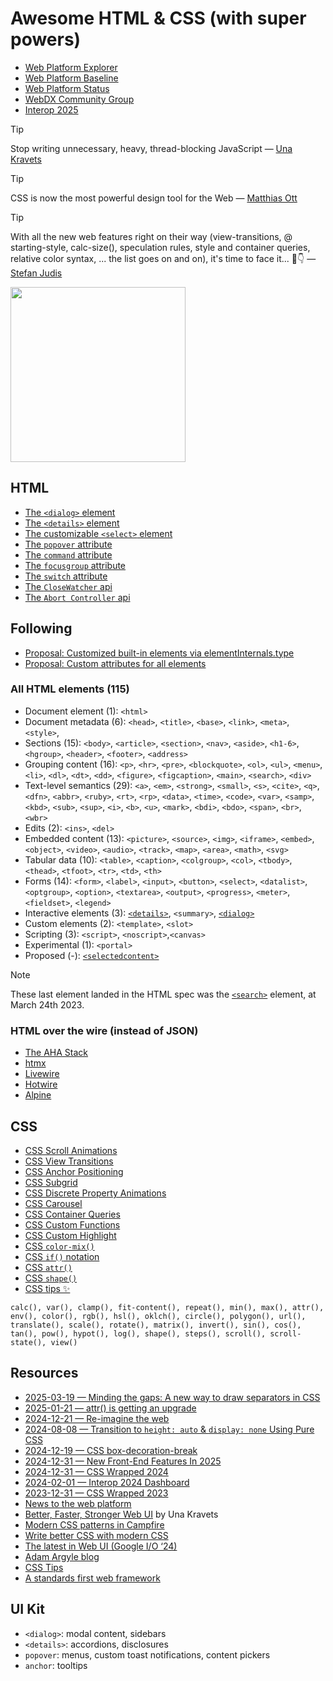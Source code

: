 # Awesome HTML & CSS (with super powers)

- [Web Platform Explorer](https://web-platform-dx.github.io/web-features-explorer/)
- [Web Platform Baseline](https://web.dev/baseline)
- [Web Platform Status](https://webstatus.dev/)
- [WebDX Community Group](https://web-platform-dx.github.io/web-features/webdx-cg/)
- [Interop 2025](https://webkit.org/blog/16458/announcing-interop-2025/)

> [!TIP]
> Stop writing unnecessary, heavy, thread-blocking JavaScript — [Una Kravets](https://una.github.io/better-faster-stronger-web-ui/)

> [!TIP]
> CSS is now the most powerful design tool for the Web — [Matthias Ott](https://youtu.be/su6WA0kUUJE?t=340)

> [!TIP]
> With all the new web features right on their way (view-transitions, @​starting-style, calc-size(), speculation rules, style and container queries, relative color syntax, ... the list goes on and on), it's time to face it... 🫣👇 — <a href="https://x.com/stefanjudis/status/1801176094243991995">Stefan Judis</a> <p><img src="https://pbs.twimg.com/media/GP8PXZBXsAAnFP_?format=jpg&name=large" height="280"/></p>

## HTML

- [The `<dialog>` element](./resources/html-dialog-element.md)
- [The `<details>` element](./resources/html-details-element.md)
- [The customizable `<select>` element](./resources/html-customizable-select-element.md)
- [The `popover` attribute](./resources/html-popover-attribute.md)
- [The `command` attribute](./resources/html-invoker-commands-api.md)
- [The `focusgroup` attribute](./resources/html-focusgroup-attribute.md)
- [The `switch` attribute](./resources/html-switch-attribute.md)
- [The `CloseWatcher` api](./resources/html-closewatcher-api.md)
- [The `Abort Controller` api](./resources/html-abort-controller.md)

## Following

- [Proposal: Customized built-in elements via elementInternals.type](https://github.com/whatwg/html/issues/11061)
- [Proposal: Custom attributes for all elements](https://github.com/WICG/webcomponents/issues/1029)

### All HTML elements (115)

- Document element (1): `<html>`
- Document metadata (6): `<head>`, `<title>`, `<base>`, `<link>`, `<meta>`, `<style>`,
- Sections (15): `<body>`, `<article>`, `<section>`, `<nav>`, `<aside>`, `<h1-6>`, `<hgroup>`, `<header>`, `<footer>`, `<address>`
- Grouping content (16): `<p>`, `<hr>`, `<pre>`, `<blockquote>`, `<ol>`, `<ul>`, `<menu>`, `<li>`, `<dl>`, `<dt>`, `<dd>`, `<figure>`, `<figcaption>`, `<main>`, `<search>`, `<div>`
- Text-level semantics (29): `<a>`, `<em>`, `<strong>`, `<small>`, `<s>`, `<cite>`, `<q>`, `<dfn>`, `<abbr>`, `<ruby>`, `<rt>`, `<rp>`, `<data>`, `<time>`, `<code>`, `<var>`, `<samp>`, `<kbd>`, `<sub>`, `<sup>`, `<i>`, `<b>`, `<u>`, `<mark>`, `<bdi>`, `<bdo>`, `<span>`, `<br>`, `<wbr>`
- Edits (2): `<ins>`, `<del>`
- Embedded content (13): `<picture>`, `<source>`, `<img>`, `<iframe>`, `<embed>`, `<object>`, `<video>`, `<audio>`, `<track>`, `<map>`, `<area>`, `<math>`, `<svg>`
- Tabular data (10): `<table>`, `<caption>`, `<colgroup>`, `<col>`, `<tbody>`, `<thead>`, `<tfoot>`, `<tr>`, `<td>`, `<th>`
- Forms (14): `<form>`, `<label>`, `<input>`, `<button>`, `<select>`, `<datalist>`, `<optgroup>`, `<option>`, `<textarea>`, `<output>`, `<progress>`, `<meter>`, `<fieldset>`, `<legend>`
- Interactive elements (3): [`<details>`](https://html.spec.whatwg.org/multipage/interactive-elements.html#the-details-element), `<summary>`, [`<dialog>`](https://html.spec.whatwg.org/multipage/interactive-elements.html#the-dialog-element)
- Custom elements (2): `<template>`, `<slot>`
- Scripting (3): `<script>`, `<noscript>`,`<canvas>`
- Experimental (1): `<portal>`
- Proposed (-): [`<selectedcontent>`](https://una.im/select-updates/)

> [!NOTE]
> These last element landed in the HTML spec was the [`<search>`](https://www.scottohara.me/blog/2023/03/24/search-element.html) element, at March 24th 2023.


### HTML over the wire (instead of JSON)

- [The AHA Stack](https://ahastack.dev/)
- [htmx](https://htmx.org/)
- [Livewire](https://livewire.laravel.com/)
- [Hotwire](https://hotwired.dev/)
- [Alpine](https://github.com/alpinejs/alpine)


## CSS

- [CSS Scroll Animations](./resources/css-scroll-animations.md)
- [CSS View Transitions](./resources/css-views-transitions.md)
- [CSS Anchor Positioning](./resources/css-anchor-positioning.md)
- [CSS Subgrid](./resources/css-subgrid.md)
- [CSS Discrete Property Animations](./resources/css-discrete-property-animations.md)
- [CSS Carousel](./resources/css-carousel.md)
- [CSS Container Queries](./resources/css-container-queries.md)
- [CSS Custom Functions](./resources/css-custom-functions.md)
- [CSS Custom Highlight](./resources/css-custom-highlight.md)
- [CSS `color-mix()`](./resources/css-color-mix.md)
- [CSS `if()` notation](./resources/css-if-notation.md)
- [CSS `attr()`](./resources/css-attr.md)
- [CSS `shape()`](./resources/css-shape.md)
- [CSS tips ✨](./resources/css-tips.md)



```
calc(), var(), clamp(), fit-content(), repeat(), min(), max(), attr(), env(), color(), rgb(), hsl(), oklch(), circle(), polygon(), url(), translate(), scale(), rotate(), matrix(), invert(), sin(), cos(), tan(), pow(), hypot(), log(), shape(), steps(), scroll(), scroll-state(), view()
```

## Resources

- [2025-03-19 — Minding the gaps: A new way to draw separators in CSS](https://blogs.windows.com/msedgedev/2025/03/19/minding-the-gaps-a-new-way-to-draw-separators-in-css/)
- [2025-01-21 — attr() is getting an upgrade](https://una.im/advanced-attr/)
- [2024-12-21 — Re-imagine the web](https://www.youtube.com/watch?v=LjkraMIWPEY&list=PLNYkxOF6rcIA7z8m5u91ekf81ZXDjTMIZ&index=4)
- [2024-08-08 — Transition to `height: auto` & `display: none` Using Pure CSS](https://blog.css-weekly.com/transition-to-height-auto-display-none-using-pure-css)
- [2024-12-19 — CSS box-decoration-break](https://12daysofweb.dev/2024/css-box-decoration-break/)
- [2024-12-31 — New Front-End Features In 2025](https://www.smashingmagazine.com/2024/12/new-front-end-features-for-designers-in-2025/)
- [2024-12-31 — CSS Wrapped 2024](https://chrome.dev/css-wrapped-2024/)
- [2024-02-01 — Interop 2024 Dashboard](https://webkit.org/blog/14955/the-web-just-gets-better-with-interop/)
- [2023-12-31 — CSS Wrapped 2023](https://developer.chrome.com/blog/css-wrapped-2023)
- [News to the web platform](https://web.dev/blog)
- [Better, Faster, Stronger Web UI](https://una.github.io/better-faster-stronger-web-ui/) by Una Kravets
- [Modern CSS patterns in Campfire](https://dev.37signals.com/modern-css-patterns-and-techniques-in-campfire/)
- [Write better CSS with modern CSS](https://css-tip.com/better-modern-css/)
- [The latest in Web UI (Google I/O ‘24)](https://www.youtube.com/watch?v=_-6LgEjEyzE)
- [Adam Argyle blog](https://nerdy.dev/)
- [CSS Tips](https://css-tip.com/)
- [A standards first web framework](https://nuejs.org/blog/standards-first-web-framework/)


## UI Kit

- `<dialog>`: modal content, sidebars
- `<details>`: accordions, disclosures
- `popover`: menus, custom toast notifications, content pickers
- `anchor`: tooltips
